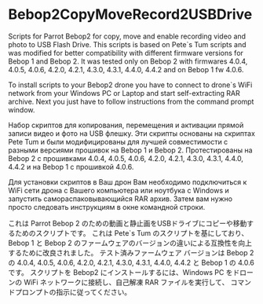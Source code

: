 # Bebop2CopyMoveRecord2USBDrive


Scripts for Parrot Bebop2 for copy, move and enable recording video and photo to USB Flash Drive.
This scripts is based on Pete`s Tum scripts and was modified for better compatibility with different firmware versions for Bebop 1 and Bebop 2.
It was tested only on Bebop 2 with firmwares 4.0.4, 4.0.5, 4.0.6, 4.2.0, 4.2.1, 4.3.0, 4.3.1, 4.4.0, 4.4.2 and on Bebop 1 fw 4.0.6.

To install scripts to your Bebop2 drone you have to connect to drone`s WiFi network from your Windows PC or Laptop
and start self-extracting RAR archive. Next you just have to follow instructions from the command prompt window.

Набор скриптов для копирования, перемещения и активации прямой записи видео и фото на USB флешку. 
Эти скрипты основаны на скриптах Pete Tum и были модифицированы для лучшей совместимости c разными версиями прошивок на Bebop 1 и Bebop 2.
Протестированы на Bebop 2 с прошивками 4.0.4, 4.0.5, 4.0.6, 4.2.0, 4.2.1, 4.3.0, 4.3.1, 4.4.0, 4.4.2 и на Bebop 1 с прошивкой 4.0.6.

Для установки скриптов в Ваш дрон Вам необходимо подключиться к WiFi сети дрона с Вашего компьютера или ноутбука с Windows 
и запустить самораспаковывающийся RAR архив. Затем вам нужно просто следовать инструкциям в окне командной строки.

これは Parrot Bebop 2 のための動画と静止画をUSBドライブにコピーや移動するためのスクリプトです。
これは Pete`s Tum のスクリプトを基にしており、Bebop 1 と Bebop 2 のファームウェアのバージョンの違いによる互換性を向上するために改良されました。
テスト済みファームウェア バージョンは Bebop 2 の 4.0.4, 4.0.5, 4.0.6, 4.2.0, 4.2.1, 4.3.0, 4.3.1, 4.4.0, 4.4.2 と Bebop 1 の 4.0.6 です。
スクリプトを Bebop2 にインストールするには、Windows PC をドローンの WiFi ネットワークに接続し、自己解凍 RAR ファイルを実行して、
コマンドプロンプトの指示に従ってください。
